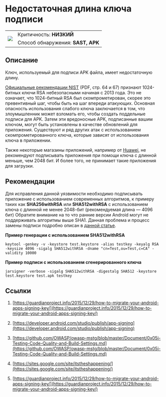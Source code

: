 # Недостаточная длина ключа подписи

<table class='noborder'>
    <colgroup>
      <col/>
      <col/>
    </colgroup>
    <tbody>
      <tr>
        <td rowspan="2"><img src="../../../img/defekt_nizkij.png"/></td>
        <td>Критичность:<strong> НИЗКИЙ</strong></td>
      </tr>
      <tr>
        <td>Способ обнаружения:<strong> SAST, APK</strong></td>
      </tr>
    </tbody>
</table>

## Описание

Ключ, используемый для подписи APK файла, имеет недостаточную длину.

[Официальные рекомендации NIST](https://guardianproject.info/2015/12/29/how-to-migrate-your-android-apps-signing-key/) (PDF, стр. 64 и 67) признают 1024-битных ключи RSA небезопасными начиная с 2013 года. Это не означает, что 1024-битный RSA был скомпрометирован, скорее это превентивный шаг, чтобы быть на шаг впереди атакующих. Основная опасность использования слабого ключа заключается в том, что злоумышленник может взломать его, чтобы создать поддельные подписи для APK. Затем эти вредоносные APK, подписанные вашим ключом, могут быть установлены в качестве обновлений для приложения. Существуют и ряд других атак с использованием скомпрометированного ключа, которые зависят от использования ключа в приложении.

Также некоторые магазины приложений, например от [Huawei](https://developer.huawei.com/consumer/en/appgallery), не рекомендуют подписывать приложения при помощи ключа с длинной меньше, чем 2048 бит. И более того, не принимает такие приложения для загрузки.

## Рекомендации
Для исправления данной уязвимости необходимо подписывать приложение с использованием современных алгоритмов, к примеру таких как **SHA256withRSA** или **SHA512withRSA** с использованием ключа с длинной не менее 2048-бит (рекомендуемая длина — 4096 бит) Обратите внимание на то что ранние версии Android могут не поддерживать алгоритмы выше SHA1. Данная проблема и процесс замены подписи подробно описан в [данной статье](https://guardianproject.info/2015/12/29/how-to-migrate-your-android-apps-signing-key/).

**Пример генерации с использованием SHA512withRSA**

    keytool -genkey -v -keystore test.keystore -alias testkey -keyalg RSA -keysize 4096 -sigalg SHA512withRSA -dname "cn=Test,ou=Test,c=CA" -validity 10000

**Пример подписи с использованием сгенерированного ключа**

    jarsigner -verbose -sigalg SHA512withRSA -digestalg SHA512 -keystore test.keystore test.apk testkey

## Ссылки

1. [https://guardianproject.info/2015/12/29/how-to-migrate-your-android-apps-signing-key/](https://guardianproject.info/2015/12/29/how-to-migrate-your-android-apps-signing-key/)

2.  [https://developer.android.com/studio/publish/app-signing](https://developer.android.com/studio/publish/app-signing)

3. [https://github.com/OWASP/owasp-mstg/blob/master/Document/0x05i-Testing-Code-Quality-and-Build-Settings.md](https://github.com/OWASP/owasp-mstg/blob/master/Document/0x05i-Testing-Code-Quality-and-Build-Settings.md)

4. [https://sites.google.com/site/itstheshappening/](https://sites.google.com/site/itstheshappening/)

5. [https://guardianproject.info/2015/12/29/how-to-migrate-your-android-apps-signing-key/](https://guardianproject.info/2015/12/29/how-to-migrate-your-android-apps-signing-key/)